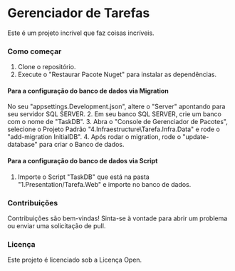 # Gerenciador de Tarefas

Este é um projeto incrível que faz coisas incríveis.

### Como começar

1. Clone o repositório.
2. Execute o "Restaurar Pacote Nuget" para instalar as dependências.

#### Para a configuração do banco de dados via Migration

 No seu "appsettings.Development.json", altere o "Server" apontando para seu servidor SQL SERVER.
2. Em seu banco SQL SERVER, crie um banco com o nome de "TaskDB".
3. Abra o "Console de Gerenciador de Pacotes", selecione o Projeto Padrão "4.Infraestructure\Tarefa.Infra.Data" e rode o "add-migration InitialDB".
4. Após rodar o migration, rode o "update-database" para criar o Banco de dados.

#### Para a configuração do banco de dados via Script

1. Importe o Script "TaskDB" que está na pasta "1.Presentation/Tarefa.Web" e importe no banco de dados.

### Contribuições

Contribuições são bem-vindas! Sinta-se à vontade para abrir um problema ou enviar uma solicitação de pull.

### Licença

Este projeto é licenciado sob a Licença Open.
